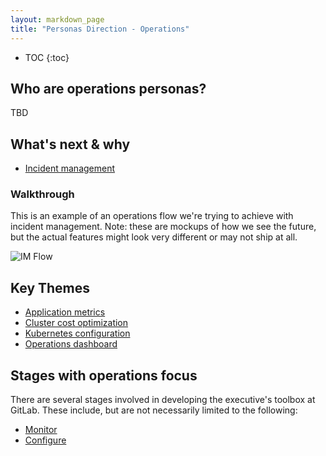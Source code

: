 ```yaml
---
layout: markdown_page
title: "Personas Direction - Operations"
---
```


- TOC
{:toc}

## Who are operations personas?
TBD

## What's next & why
- [Incident management](/direction/monitor/#incident-management)

### Walkthrough

This is an example of an operations flow we're trying to achieve with incident
management. Note: these are mockups of how we see the future, but the actual
features might look very different or may not ship at all.

![IM Flow](operationsflow.gif)

## Key Themes
- [Application metrics](https://gitlab.com/groups/gitlab-org/-/epics/534)
- [Cluster cost optimization](https://gitlab.com/groups/gitlab-org/-/epics/503)
- [Kubernetes configuration](https://gitlab.com/groups/gitlab-org/-/epics/115)
- [Operations dashboard](https://gitlab.com/groups/gitlab-org/-/epics/642)

## Stages with operations focus

There are several stages involved in developing the executive's toolbox at GitLab. These include, but are not necessarily limited to the following:
- [Monitor](/direction/monitor/)
- [Configure](/direction/delivery/)

